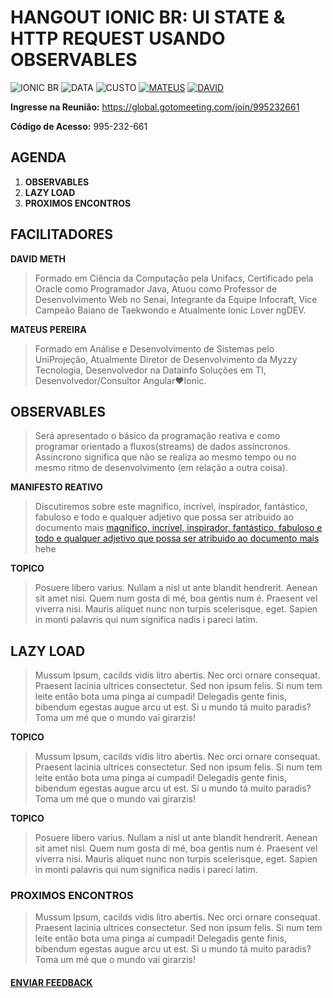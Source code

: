 # HANGOUT IONIC BR: UI STATE & HTTP REQUEST USANDO OBSERVABLES 
![IONIC BR](https://img.shields.io/badge/IONIC%20BR-%F0%9F%93%B2-blue) ![DATA](https://img.shields.io/badge/DATA-28%2F09-green)
![CUSTO](https://img.shields.io/badge/0800-GRATIS-red)
[![MATEUS](https://img.shields.io/badge/LAZY-PRGM-yellowgreen)](https://github.com/mateusprgm) [![DAVID](https://img.shields.io/badge/RXJS-me42TH-orange)](https://github.com/me42th)


**Ingresse na Reunião:** https://global.gotomeeting.com/join/995232661 

**Código de Acesso:** 995-232-661 



## AGENDA

1. **OBSERVABLES**
2. **LAZY LOAD**
3. **PROXIMOS ENCONTROS**

## FACILITADORES
**DAVID METH**
>  Formado em Ciência da Computação pela Unifacs, Certificado pela Oracle como Programador Java, Atuou como Professor de Desenvolvimento Web no Senai, Integrante da Equipe Infocraft, Vice Campeão Baiano de Taekwondo e Atualmente Ionic Lover ngDEV. 

**MATEUS PEREIRA**
> Formado em Análise e Desenvolvimento de Sistemas pelo UniProjeção, Atualmente Diretor de Desenvolvimento da Myzzy Tecnologia,
Desenvolvedor na Datainfo Soluções em TI, Desenvolvedor/Consultor Angular❤Ionic.

## OBSERVABLES
> Será apresentado o básico da programação reativa e como programar orientado a fluxos(streams) de dados assíncronos. Assíncrono significa que não se realiza ao mesmo tempo ou no mesmo ritmo de desenvolvimento (em relação a outra coisa). 

**MANIFESTO REATIVO**
> Discutiremos sobre este magnifico, incrível, inspirador, fantástico, fabuloso e todo e qualquer adjetivo que possa ser atribuido ao documento mais [magnifico, incrível, inspirador, fantástico, fabuloso e todo e qualquer adjetivo que possa ser atribuido ao documento mais](https://www.google.com/search?q=recurs%C3%A3o+significado&oq=recurs%C3%A3o&aqs=chrome.2.69i57j0l5.3728j0j7&sourceid=chrome&ie=UTF-8) hehe

**TOPICO**
> Posuere libero varius. Nullam a nisl ut ante blandit hendrerit. Aenean sit amet nisi. Quem num gosta di mé, boa gentis num é. Praesent vel viverra nisi. Mauris aliquet nunc non turpis scelerisque, eget. Sapien in monti palavris qui num significa nadis i pareci latim.

## LAZY LOAD
> Mussum Ipsum, cacilds vidis litro abertis. Nec orci ornare consequat. Praesent lacinia ultrices consectetur. Sed non ipsum felis. Si num tem leite então bota uma pinga aí cumpadi! Delegadis gente finis, bibendum egestas augue arcu ut est. Si u mundo tá muito paradis? Toma um mé que o mundo vai girarzis!

**TOPICO**
> Mussum Ipsum, cacilds vidis litro abertis. Nec orci ornare consequat. Praesent lacinia ultrices consectetur. Sed non ipsum felis. Si num tem leite então bota uma pinga aí cumpadi! Delegadis gente finis, bibendum egestas augue arcu ut est. Si u mundo tá muito paradis? Toma um mé que o mundo vai girarzis!

**TOPICO**
> Posuere libero varius. Nullam a nisl ut ante blandit hendrerit. Aenean sit amet nisi. Quem num gosta di mé, boa gentis num é. Praesent vel viverra nisi. Mauris aliquet nunc non turpis scelerisque, eget. Sapien in monti palavris qui num significa nadis i pareci latim.

### PROXIMOS ENCONTROS
> Mussum Ipsum, cacilds vidis litro abertis. Nec orci ornare consequat. Praesent lacinia ultrices consectetur. Sed non ipsum felis. Si num tem leite então bota uma pinga aí cumpadi! Delegadis gente finis, bibendum egestas augue arcu ut est. Si u mundo tá muito paradis? Toma um mé que o mundo vai girarzis!



#### [**ENVIAR FEEDBACK**](https://github.com/me42th/ionic-br/issues/new/choose)
